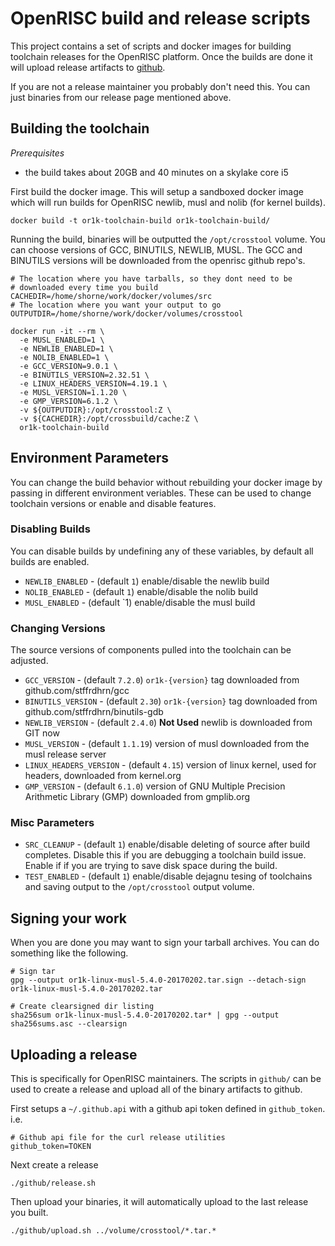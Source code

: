 # OpenRISC build and release scripts

This project contains a set of scripts and docker images for building toolchain
releases for the OpenRISC platform.  Once the builds are done it will upload
release artifacts to [github](https://github.com/openrisc/or1k-gcc/releases).

If you are not a release maintainer you probably don't need this.  You can just
binaries from our release page mentioned above.

## Building the toolchain

*Prerequisites*
 - the build takes about 20GB and 40 minutes on a skylake core i5

First build the docker image.  This will setup a sandboxed docker image which
will run builds for OpenRISC newlib, musl and nolib (for kernel builds).

```
docker build -t or1k-toolchain-build or1k-toolchain-build/
```

Running the build, binaries will be outputted the `/opt/crosstool` volume.  You
can choose versions of GCC, BINUTILS, NEWLIB, MUSL.  The GCC and BINUTILS
versions will be downloaded from the openrisc github repo's.

```
# The location where you have tarballs, so they dont need to be
# downloaded every time you build
CACHEDIR=/home/shorne/work/docker/volumes/src
# The location where you want your output to go
OUTPUTDIR=/home/shorne/work/docker/volumes/crosstool

docker run -it --rm \
  -e MUSL_ENABLED=1 \
  -e NEWLIB_ENABLED=1 \
  -e NOLIB_ENABLED=1 \
  -e GCC_VERSION=9.0.1 \
  -e BINUTILS_VERSION=2.32.51 \
  -e LINUX_HEADERS_VERSION=4.19.1 \
  -e MUSL_VERSION=1.1.20 \
  -e GMP_VERSION=6.1.2 \
  -v ${OUTPUTDIR}:/opt/crosstool:Z \
  -v ${CACHEDIR}:/opt/crossbuild/cache:Z \
  or1k-toolchain-build
```

## Environment Parameters

You can change the build behavior without rebuilding your docker image by
passing in different environment veriables.  These can be used to change
toolchain versions or enable and disable features.

### Disabling Builds

You can disable builds by undefining any of these variables, by default all
builds are enabled.
 - `NEWLIB_ENABLED` - (default `1`) enable/disable the newlib build
 - `NOLIB_ENABLED` - (default `1`) enable/disable the nolib build
 - `MUSL_ENABLED` - (default `1) enable/disable the musl build

### Changing Versions

The source versions of components pulled into the toolchain can be adjusted.

 - `GCC_VERSION` - (default `7.2.0`) `or1k-{version}` tag downloaded from github.com/stffrdhrn/gcc
 - `BINUTILS_VERSION` - (default `2.30`) `or1k-{version}` tag downloaded from github.com/stffrdhrn/binutils-gdb
 - `NEWLIB_VERSION` - (default `2.4.0`) **Not Used** newlib is downloaded from GIT now
 - `MUSL_VERSION` - (default `1.1.19`) version of musl downloaded from the musl release server
 - `LINUX_HEADERS_VERSION` - (default `4.15`) version of linux kernel, used for headers, downloaded from kernel.org
 - `GMP_VERSION` - (default `6.1.0`) version of GNU Multiple Precision Arithmetic Library (GMP) downloaded from gmplib.org

### Misc Parameters

 - `SRC_CLEANUP` - (default `1`) enable/disable deleting of source after build
   completes.  Disable this if you are debugging a toolchain build issue.  Enable
   if if you are trying to save disk space during the build.
 - `TEST_ENABLED` - (default `1`) enable/disable dejagnu tesing of toolchains
   and saving output to the `/opt/crosstool` output volume.

## Signing your work

When you are done you may want to sign your tarball archives. You can do
something like the following.

```
# Sign tar
gpg --output or1k-linux-musl-5.4.0-20170202.tar.sign --detach-sign or1k-linux-musl-5.4.0-20170202.tar

# Create clearsigned dir listing
sha256sum or1k-linux-musl-5.4.0-20170202.tar* | gpg --output sha256sums.asc --clearsign
```

## Uploading a release

This is specifically for OpenRISC maintainers.  The scripts in `github/` can
be used to create a release and upload all of the binary artifacts to github.

First setups a `~/.github.api` with a github api token defined in
`github_token`. i.e.

```
# Github api file for the curl release utilities
github_token=TOKEN
```

Next create a release

```
./github/release.sh
```

Then upload your binaries, it will automatically upload to the last release
you built.

```
./github/upload.sh ../volume/crosstool/*.tar.*
```
